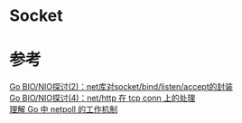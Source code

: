 # Socket
<a name="a38IQ"></a>
# 参考
[Go BIO/NIO探讨(2)：net库对socket/bind/listen/accept的封装](https://mp.weixin.qq.com/s?__biz=MzAxMTA4Njc0OQ==&mid=2651453975&idx=1&sn=7471cbf3a5510be90815dfffa28ac86a&chksm=80bb24e5b7ccadf3633dc31621ea538f7ce89f51627796f3374d166dec36adae1568d7ebe83b&mpshare=1&scene=1&srcid=0114HZp2pIlRDGW2iL4x5DkC&sharer_sharetime=1673946802490&sharer_shareid=4213fd857d5e1093a89959d8b61544cb&version=4.0.20.70171&platform=mac#rd)<br />[Go BIO/NIO探讨(4)：net/http 在 tcp conn 上的处理](https://mp.weixin.qq.com/s?__biz=MzAxMTA4Njc0OQ==&mid=2651454027&idx=1&sn=a6555bd00dedfd2ac86832b75e8696ae&chksm=80bb24b9b7ccadafd9cba3e6b20ff9b0f60e6a29189ad1a042de0c28d5d8650324fb61452a95&mpshare=1&scene=1&srcid=01319vrh1r9cIygbZOw5GFzv&sharer_sharetime=1675165565242&sharer_shareid=4213fd857d5e1093a89959d8b61544cb&version=4.0.20.70171&platform=mac#rd)<br />[理解 Go 中 netpoll 的工作机制](https://mp.weixin.qq.com/s?__biz=MzAxMTA4Njc0OQ==&mid=2651454234&idx=1&sn=bcd3460730c2fc173ac70208e386ee77&chksm=80bb25e8b7ccacfe79c8dcbfd3342e9269ef5724079648f020115151a6a8aad7dc6dcd8f2a9b&mpshare=1&scene=1&srcid=0404RXWpNJJ01DsZPoHQWGXT&sharer_sharetime=1681109257359&sharer_shareid=4213fd857d5e1093a89959d8b61544cb&version=4.1.2.70182&platform=mac#rd)
